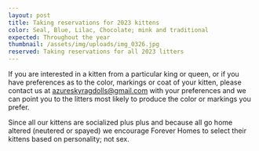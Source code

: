 ```yaml
---
layout: post
title: Taking reservations for 2023 kittens
color: Seal, Blue, Lilac, Chocolate; mink and traditional
expected: Throughout the year
thumbnail: /assets/img/uploads/img_0326.jpg
reserved: Taking reservations for all 2023 litters
---
```

I﻿f you are interested in a kitten from a particular king or queen, or if you have preferences as to the color, markings or coat of your kitten, please contact us at azureskyragdolls@gmail.com with your preferences and we can point you to the litters most likely to produce the color or markings you prefer. 

Since all our kittens are socialized plus plus and because all go home altered (neutered or spayed) we encourage Forever Homes to select their kittens based on personality; not sex.